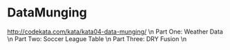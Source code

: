 # DataMunging

http://codekata.com/kata/kata04-data-munging/ \n
Part One: Weather Data \n
Part Two: Soccer League Table \n
Part Three: DRY Fusion \n
